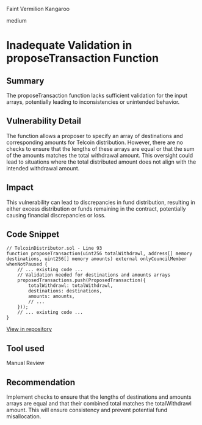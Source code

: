 Faint Vermilion Kangaroo

medium

# Inadequate Validation in proposeTransaction Function

## Summary
The proposeTransaction function lacks sufficient validation for the input arrays, potentially leading to inconsistencies or unintended behavior.

## Vulnerability Detail
The function allows a proposer to specify an array of destinations and corresponding amounts for Telcoin distribution. However, there are no checks to ensure that the lengths of these arrays are equal or that the sum of the amounts matches the total withdrawal amount. This oversight could lead to situations where the total distributed amount does not align with the intended withdrawal amount.

## Impact
This vulnerability can lead to discrepancies in fund distribution, resulting in either excess distribution or funds remaining in the contract, potentially causing financial discrepancies or loss.

## Code Snippet
```solidity
// TelcoinDistributor.sol - Line 93
function proposeTransaction(uint256 totalWithdrawl, address[] memory destinations, uint256[] memory amounts) external onlyCouncilMember whenNotPaused {
    // ... existing code ...
    // Validation needed for destinations and amounts arrays
    proposedTransactions.push(ProposedTransaction({
        totalWithdrawl: totalWithdrawl,
        destinations: destinations,
        amounts: amounts,
        // ...
    }));
    // ... existing code ...
}
```
[View in repository](https://github.com/sherlock-audit/2024-01-telcoin/blob/main/telcoin-audit/contracts/protocol/core/TelcoinDistributor.sol#L93) 
## Tool used
Manual Review

## Recommendation
Implement checks to ensure that the lengths of destinations and amounts arrays are equal and that their combined total matches the totalWithdrawl amount. This will ensure consistency and prevent potential fund misallocation.